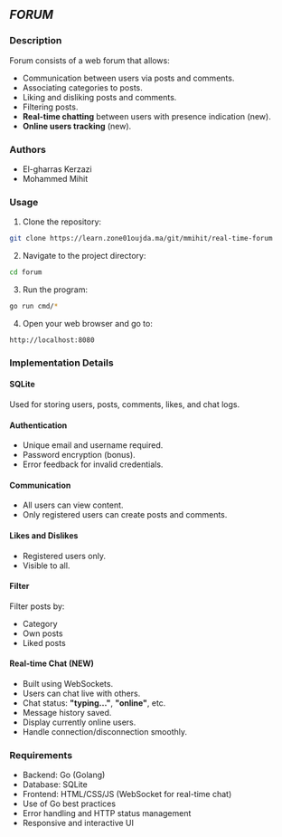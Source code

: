 
## *FORUM*

### Description

Forum consists of a web forum that allows:

- Communication between users via posts and comments.
- Associating categories to posts.
- Liking and disliking posts and comments.
- Filtering posts.
- **Real-time chatting** between users with presence indication (new).
- **Online users tracking** (new).

### Authors

- El-gharras Kerzazi  
- Mohammed Mihit

### Usage

1. Clone the repository:
```bash
git clone https://learn.zone01oujda.ma/git/mmihit/real-time-forum
```

2. Navigate to the project directory:
```bash
cd forum
```

3. Run the program:
```bash
go run cmd/*
```

4. Open your web browser and go to:
```
http://localhost:8080
```

### Implementation Details

#### SQLite
Used for storing users, posts, comments, likes, and chat logs.

#### Authentication
- Unique email and username required.
- Password encryption (bonus).
- Error feedback for invalid credentials.

#### Communication
- All users can view content.
- Only registered users can create posts and comments.

#### Likes and Dislikes
- Registered users only.
- Visible to all.

#### Filter
Filter posts by:
- Category
- Own posts
- Liked posts

#### Real-time Chat (NEW)
- Built using WebSockets.
- Users can chat live with others.
- Chat status: **"typing..."**, **"online"**, etc.
- Message history saved.
- Display currently online users.
- Handle connection/disconnection smoothly.

### Requirements

- Backend: Go (Golang)
- Database: SQLite
- Frontend: HTML/CSS/JS (WebSocket for real-time chat)
- Use of Go best practices
- Error handling and HTTP status management
- Responsive and interactive UI
